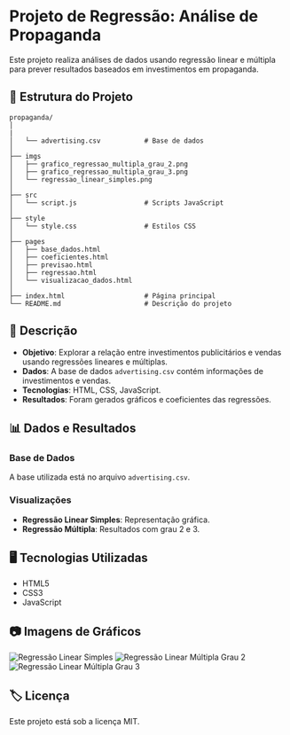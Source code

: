 
# Projeto de Regressão: Análise de Propaganda

Este projeto realiza análises de dados usando regressão linear e múltipla para prever resultados baseados em investimentos em propaganda.

## 📁 Estrutura do Projeto

```
propaganda/
│
|
│   └── advertising.csv           # Base de dados
│
├── imgs
│   ├── grafico_regressao_multipla_grau_2.png
│   ├── grafico_regressao_multipla_grau_3.png
│   └── regressao_linear_simples.png
│
├── src
│   └── script.js                 # Scripts JavaScript
│
├── style
│   └── style.css                 # Estilos CSS
│
├── pages
│   ├── base_dados.html
│   ├── coeficientes.html
│   ├── previsao.html
│   ├── regressao.html
│   └── visualizacao_dados.html
│
├── index.html                    # Página principal
└── README.md                     # Descrição do projeto
```

## 📝 Descrição

- **Objetivo**: Explorar a relação entre investimentos publicitários e vendas usando regressões lineares e múltiplas.
- **Dados**: A base de dados `advertising.csv` contém informações de investimentos e vendas.
- **Tecnologias**: HTML, CSS, JavaScript.
- **Resultados**: Foram gerados gráficos e coeficientes das regressões.


## 📊 Dados e Resultados

### Base de Dados
A base utilizada está no arquivo `advertising.csv`.

### Visualizações
- **Regressão Linear Simples**: Representação gráfica.
- **Regressão Múltipla**: Resultados com grau 2 e 3.

## 🖥️ Tecnologias Utilizadas
- HTML5
- CSS3
- JavaScript

## 📷 Imagens de Gráficos

![Regressão Linear Simples](regressao_linear_simples.png)
![Regressão Linear Múltipla Grau 2](grafico_regressao_multipla_grau_2.png)
![Regressão Linear Múltipla Grau 3](grafico_regressao_multipla_grau_3.png)

## 🏷️ Licença
Este projeto está sob a licença MIT.

